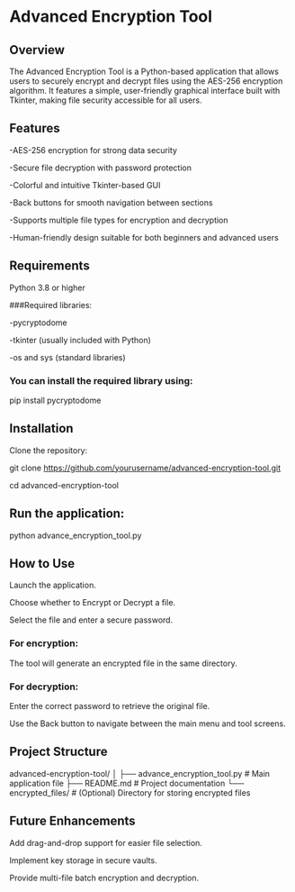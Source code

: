 # Advanced Encryption Tool
## Overview
The Advanced Encryption Tool is a Python-based application that allows users to securely encrypt and decrypt files using the AES-256 encryption algorithm. It features a simple, user-friendly graphical interface built with Tkinter, making file security accessible for all users.

## Features
-AES-256 encryption for strong data security

-Secure file decryption with password protection

-Colorful and intuitive Tkinter-based GUI

-Back buttons for smooth navigation between sections

-Supports multiple file types for encryption and decryption

-Human-friendly design suitable for both beginners and advanced users

## Requirements
Python 3.8 or higher

###Required libraries:

-pycryptodome

-tkinter (usually included with Python)

-os and sys (standard libraries)

### You can install the required library using:

pip install pycryptodome

## Installation
Clone the repository:

git clone https://github.com/yourusername/advanced-encryption-tool.git

cd advanced-encryption-tool

## Run the application:

python advance_encryption_tool.py

## How to Use
Launch the application.

Choose whether to Encrypt or Decrypt a file.

Select the file and enter a secure password.

### For encryption:

The tool will generate an encrypted file in the same directory.

### For decryption:

Enter the correct password to retrieve the original file.

Use the Back button to navigate between the main menu and tool screens.

## Project Structure

advanced-encryption-tool/
│
├── advance_encryption_tool.py  # Main application file
├── README.md                   # Project documentation
└── encrypted_files/            # (Optional) Directory for storing encrypted files

## Future Enhancements
Add drag-and-drop support for easier file selection.

Implement key storage in secure vaults.

Provide multi-file batch encryption and decryption.
